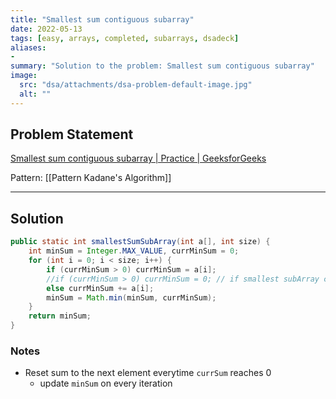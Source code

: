 ```yaml
---
title: "Smallest sum contiguous subarray"
date: 2022-05-13
tags: [easy, arrays, completed, subarrays, dsadeck]
aliases:
- 
summary: "Solution to the problem: Smallest sum contiguous subarray"
image:
  src: "dsa/attachments/dsa-problem-default-image.jpg"
  alt: ""
---
```


## Problem Statement
[Smallest sum contiguous subarray | Practice | GeeksforGeeks](https://practice.geeksforgeeks.org/problems/smallest-sum-contiguous-subarray/1/#)

Pattern: [[Pattern Kadane's Algorithm]]

---

## Solution
``` java
public static int smallestSumSubArray(int a[], int size) {
	int minSum = Integer.MAX_VALUE, currMinSum = 0;
	for (int i = 0; i < size; i++) {
		if (currMinSum > 0) currMinSum = a[i];
		//if (currMinSum > 0) currMinSum = 0; // if smallest subArray can be empty
		else currMinSum += a[i];
		minSum = Math.min(minSum, currMinSum);
	}
	return minSum;
}
```

### Notes
- Reset sum to the next element everytime `currSum` reaches 0
	- update `minSum` on every iteration


